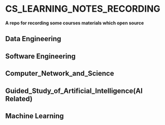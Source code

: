# CS_LEARNING_NOTES_RECORDING

**A repo for recording some courses materials which open source**
  
## Data Engineering

## Software Engineering

## Computer_Network_and_Science

## Guided_Study_of_Artificial_Intelligence(AI Related)

## Machine Learning